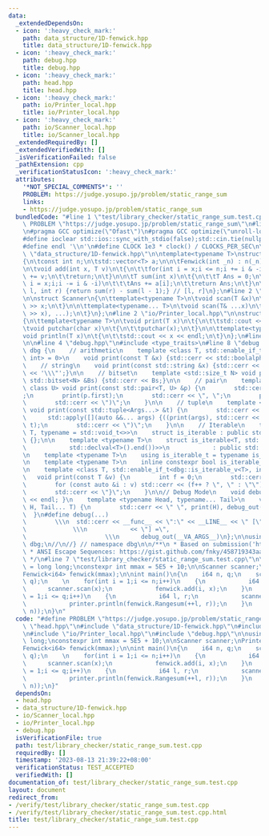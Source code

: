 ```yaml
---
data:
  _extendedDependsOn:
  - icon: ':heavy_check_mark:'
    path: data_structure/1D-fenwick.hpp
    title: data_structure/1D-fenwick.hpp
  - icon: ':heavy_check_mark:'
    path: debug.hpp
    title: debug.hpp
  - icon: ':heavy_check_mark:'
    path: head.hpp
    title: head.hpp
  - icon: ':heavy_check_mark:'
    path: io/Printer_local.hpp
    title: io/Printer_local.hpp
  - icon: ':heavy_check_mark:'
    path: io/Scanner_local.hpp
    title: io/Scanner_local.hpp
  _extendedRequiredBy: []
  _extendedVerifiedWith: []
  _isVerificationFailed: false
  _pathExtension: cpp
  _verificationStatusIcon: ':heavy_check_mark:'
  attributes:
    '*NOT_SPECIAL_COMMENTS*': ''
    PROBLEM: https://judge.yosupo.jp/problem/static_range_sum
    links:
    - https://judge.yosupo.jp/problem/static_range_sum
  bundledCode: "#line 1 \"test/library_checker/static_range_sum.test.cpp\"\n#define\
    \ PROBLEM \"https://judge.yosupo.jp/problem/static_range_sum\"\n#line 1 \"head.hpp\"\
    \n#pragma GCC optimize(\"Ofast\")\n#pragma GCC optimize(\"unroll-loops\")\n#include<bits/stdc++.h>\n\
    #define ioclear std::ios::sync_with_stdio(false);std::cin.tie(nullptr);std::cout.tie(nullptr);\n\
    #define endl '\\n'\n#define CLOCK 1e3 * clock() / CLOCKS_PER_SEC\n\n\n#line 2\
    \ \"data_structure/1D-fenwick.hpp\"\n\ntemplate<typename T>\nstruct Fenwick\n\
    {\n\tconst int n;\n\tstd::vector<T> a;\n\n\tFenwick(int _n) : n(_n), a(_n) {}\n\
    \n\tvoid add(int x, T v)\n\t{\n\t\tfor(int i = x;i <= n;i += i & -i)\n\t\t\ta[i]\
    \ += v;\n\t\treturn;\n\t}\n\n\tT sum(int x)\n\t{\n\t\tT Ans = 0;\n\t\tfor(int\
    \ i = x;i;i -= i & -i)\n\t\t\tAns += a[i];\n\t\treturn Ans;\n\t}\n\n\tT Rangesum(int\
    \ l, int r) {return sum(r) - sum(l - 1);} // [l, r]\n};\n#line 2 \"io/Scanner_local.hpp\"\
    \n\nstruct Scanner\n{\n\ttemplate<typename T>\n\tvoid scan(T &x)\n\t{\n\t\tstd::cin\
    \ >> x;\n\t}\n\n\ttemplate<typename... T>\n\tvoid scan(T& ...x)\n\t{\n\t\t((std::cin\
    \ >> x), ...);\n\t}\n};\n#line 2 \"io/Printer_local.hpp\"\n\nstruct Printer\n\
    {\n\ttemplate<typename T>\n\tvoid print(T x)\n\t{\n\t\tstd::cout << x;\n\t}\n\n\
    \tvoid putchar(char x)\n\t{\n\t\tputchar(x);\n\t}\n\n\ttemplate<typename T>\n\t\
    void println(T x)\n\t{\n\t\tstd::cout << x << endl;\n\t}\n};\n#line 2 \"debug.hpp\"\
    \n\n#line 4 \"debug.hpp\"\n#include <type_traits>\n#line 8 \"debug.hpp\"\n\nnamespace\
    \ dbg {\n    // arithmetic\n    template <class T, std::enable_if_t<std::is_arithmetic_v<T>,\
    \ int> = 0>\n    void print(const T &x) {std::cerr << std::boolalpha << x;}\n\n\
    \    // string\n    void print(const std::string &x) {std::cerr << '\\\"' << x\
    \ << '\\\"';}\n\n    // bitset\n    template <std::size_t N> void print(const\
    \ std::bitset<N> &Bs) {std::cerr << Bs;}\n\n    // pair\n    template <class T,\
    \ class U> void print(const std::pair<T, U> &p) {\n        std::cerr << \"(\"\
    ;\n        print(p.first);\n        std::cerr << \", \";\n        print(p.second);\n\
    \        std::cerr << \")\";\n    }\n\n    // tuple\n    template <class... Args>\
    \ void print(const std::tuple<Args...> &t) {\n        std::cerr << \"(\";\n  \
    \      std::apply([](auto &&... args) {((print(args), std::cerr << \", \"), ...);},\
    \ t);\n        std::cerr << \")\";\n    }\n\n    // Iterable\n    template <typename\
    \ T, typename = std::void_t<>>\n    struct is_iterable : public std::false_type\
    \ {};\n\n    template <typename T>\n    struct is_iterable<T, std::void_t<decltype(std::declval<T>().begin(),\n\
    \            std::declval<T>().end())>>\n            : public std::true_type {};\n\
    \n    template <typename T>\n    using is_iterable_t = typename is_iterable<T>::type;\n\
    \n    template <typename T>\n    inline constexpr bool is_iterable_v = is_iterable<T>::value;\n\
    \n    template <class T, std::enable_if_t<dbg::is_iterable_v<T>, int> = 0>\n \
    \   void print(const T &v) {\n        int f = 0;\n        std::cerr << '{';\n\
    \        for (const auto &i : v) std::cerr << (f++ ? \", \" : \"\"), print(i);\n\
    \        std::cerr << \"}\";\n    }\n\n// Debug Mode\n    void debug_out() { std::cerr\
    \ << endl; }\n    template <typename Head, typename... Tail>\n    void debug_out(Head\
    \ H, Tail... T) {\n        std::cerr << \" \", print(H), debug_out(T...);\n  \
    \  }\n#define debug(...)                                                     \
    \        \\\n  std::cerr << __func__ << \":\" << __LINE__ << \" [\" << #__VA_ARGS__\
    \             \\\n            << \"] =\",                                    \
    \                      \\\n      debug_out(__VA_ARGS__)\n};\n\nusing namespace\
    \ dbg;\n//\n//} // namespace dbg\n\n/**\n * Based on submission('https://codeforces.com/contest/1787/submission/191105890')\n\
    \ * ANSI Escape Sequences: https://gist.github.com/fnky/458719343aabd01cfb17a3a4f7296797\n\
    \ */\n#line 7 \"test/library_checker/static_range_sum.test.cpp\"\n\nusing i64\
    \ = long long;\nconstexpr int mmax = 5E5 + 10;\n\nScanner scanner;\nPrinter printer;\n\
    Fenwick<i64> fenwick(mmax);\n\nint main()\n{\n    i64 n, q;\n    scanner.scan(n,\
    \ q);\n    \n    for(int i = 1;i <= n;i++)\n    {\n            i64 x;\n      \
    \      scanner.scan(x);\n            fenwick.add(i, x);\n    }\n    for(int i\
    \ = 1;i <= q;i++)\n    {\n            i64 l, r;\n            scanner.scan(l, r);\n\
    \            printer.println(fenwick.Rangesum(++l, r));\n    }\n    debug(fenwick.Rangesum(1,\
    \ n));\n}\n"
  code: "#define PROBLEM \"https://judge.yosupo.jp/problem/static_range_sum\"\n#include\
    \ \"head.hpp\"\n#include \"data_structure/1D-fenwick.hpp\"\n#include \"io/Scanner_local.hpp\"\
    \n#include \"io/Printer_local.hpp\"\n#include \"debug.hpp\"\n\nusing i64 = long\
    \ long;\nconstexpr int mmax = 5E5 + 10;\n\nScanner scanner;\nPrinter printer;\n\
    Fenwick<i64> fenwick(mmax);\n\nint main()\n{\n    i64 n, q;\n    scanner.scan(n,\
    \ q);\n    \n    for(int i = 1;i <= n;i++)\n    {\n            i64 x;\n      \
    \      scanner.scan(x);\n            fenwick.add(i, x);\n    }\n    for(int i\
    \ = 1;i <= q;i++)\n    {\n            i64 l, r;\n            scanner.scan(l, r);\n\
    \            printer.println(fenwick.Rangesum(++l, r));\n    }\n    debug(fenwick.Rangesum(1,\
    \ n));\n}"
  dependsOn:
  - head.hpp
  - data_structure/1D-fenwick.hpp
  - io/Scanner_local.hpp
  - io/Printer_local.hpp
  - debug.hpp
  isVerificationFile: true
  path: test/library_checker/static_range_sum.test.cpp
  requiredBy: []
  timestamp: '2023-08-13 21:39:22+08:00'
  verificationStatus: TEST_ACCEPTED
  verifiedWith: []
documentation_of: test/library_checker/static_range_sum.test.cpp
layout: document
redirect_from:
- /verify/test/library_checker/static_range_sum.test.cpp
- /verify/test/library_checker/static_range_sum.test.cpp.html
title: test/library_checker/static_range_sum.test.cpp
---
```

